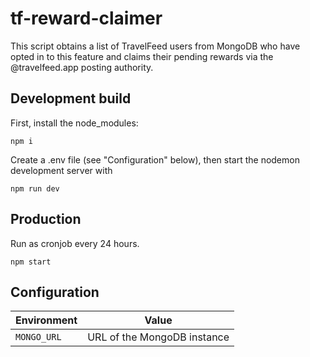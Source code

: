 # tf-reward-claimer

This script obtains a list of TravelFeed users from MongoDB who have opted in to this feature and claims their pending rewards via the @travelfeed.app posting authority.

## Development build

First, install the node_modules:

```
npm i
```

Create a .env file (see "Configuration" below), then start the nodemon development server with

```
npm run dev
```

## Production

Run as cronjob every 24 hours.

```
npm start
```

## Configuration

| Environment | Value                       |
| ----------- | --------------------------- |
| `MONGO_URL` | URL of the MongoDB instance |
